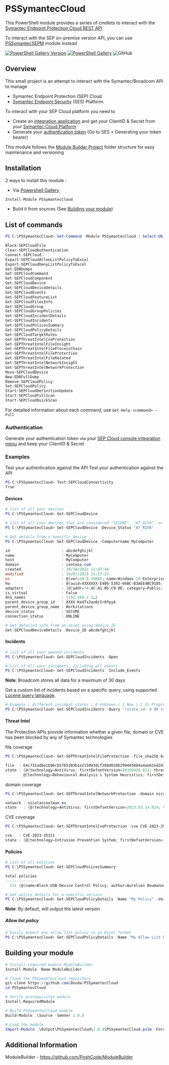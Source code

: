 # PSSymantecCloud

This PowerShell module provides a series of cmdlets to interact with the [Symantec Endpoint Protection Cloud REST API](https://apidocs.securitycloud.symantec.com/#/doc?id=ses_auth)

To interact with the SEP on-premise version API, you can use [PSSymantecSEPM](https://github.com/Douda/PSSymantecSEPM) module instead

[![PowerShell Gallery Version](https://img.shields.io/powershellgallery/v/PSSymantecCloud?style=flat-square)](https://www.powershellgallery.com/packages/PSSymantecCloud)
[![PowerShell Gallery](https://img.shields.io/powershellgallery/dt/PSSymantecCloud?style=flat-square)](https://www.powershellgallery.com/packages/PSSymantecCloud)
![GitHub](https://img.shields.io/github/license/Douda/PSSymantecCloud?style=flat-square)

## Overview
This small project is an attempt to interact with the Symantec/Broadcom API to manage 

- Symantec Endpoint Protection (SEP) Cloud 
- [Symantec Endpoint Security](https://SEP.securitycloud.symantec.com/v2/home/dashboard) (SES) Platform.

To interact with your SEP Cloud platform you need to 
- Create an [integration application](https://techdocs.broadcom.com/us/en/symantec-security-software/endpoint-security-and-management/endpoint-security/sescloud/Settings/creating-a-client-application-v132702110-d4152e4057.html) and get your ClientID & Secret from your [Symantec Cloud Platform](https://SEP.securitycloud.symantec.com/v2/home/dashboard)
- Generate your [authentication token](https://apidocs.securitycloud.symantec.com/#/doc?id=ses_auth) (Go to SES > Generating your token bearer)


This module follows the [Module Builder Project](https://github.com/PoshCode/ModuleBuilder) folder structure for easy maintenance and versioning


## Installation
2 ways to install this module :
- Via [Powershell Gallery](https://www.powershellgallery.com/packages/PSSymantecCloud/) 
```PowerShell
Install-Module PSSymantecCloud
```
- Build it from sources (See [Building your module](##Building-your-module))

## List of commands
```PowerShell
PS C:\PSSymantecCloud> Get-Command -Module PSSymantecCloud | Select-Object -Property Name

Block-SEPCloudFile
Clear-SEPCloudAuthentication
Connect-SEPCloud
Export-SEPCloudAllowListPolicyToExcel
Export-SEPCloudDenyListPolicyToExcel
Get-EDRDumps
Get-SEPCloudCommand
Get-SEPCloudComponent
Get-SEPCloudDevice
Get-SEPCloudDeviceDetails
Get-SEPCloudEvents
Get-SEPCloudFeatureList
Get-SEPCloudFilesInfo
Get-SEPCloudGroup
Get-SEPCloudGroupPolicies
Get-SEPCloudIncidentDetails
Get-SEPCloudIncidents
Get-SEPCloudPolicesSummary
Get-SEPCloudPolicyDetails
Get-SEPCloudTargetRules
Get-SEPThreatIntelCveProtection
Get-SEPThreatIntelFileInsight
Get-SEPThreatIntelFileProcessChain
Get-SEPThreatIntelFileProtection
Get-SEPThreatIntelFileRelated
Get-SEPThreatIntelNetworkInsight
Get-SEPThreatIntelNetworkProtection
Move-SEPCloudDevice
New-EDRFullDump
Remove-SEPCloudPolicy
Set-SEPCloudPolicy
Start-SEPCloudDefinitionUpdate
Start-SEPCloudFullScan
Start-SEPCloudQuickScan
```

For detailed information about each command, use `Get-Help <command> -Full`

### Authentication
Generate your authentication token via your [SEP Cloud console integration menu](https://SEP.securitycloud.symantec.com/v2/integration/client-applications) and keep your ClientID & Secret

### Examples
Test your authentication against the API
Test your authentication against the API
```PowerShell
PS C:\PSSymantecCloud> Test-SEPCloudConnectivity
True
```

#### Devices
```PowerShell
# list of all your devices
PS C:\PSSymantecCloud> Get-SEPCloudDevice
```

```PowerShell
# list of all your devices that are considered "SECURE", "AT_RISK", or "COMPROMISED"
PS C:\PSSymantecCloud> Get-SEPCloudDevice -Device_Status "AT_RISK"
```

```PowerShell
# Get details from a specific device
PS C:\PSSymantecCloud> Get-SEPCloudDevice -Computername MyComputer

id                       : abcdefghijkl
name                     : MyComputer
host                     : MyComputer
domain                   : contoso.com
created                  : 10/10/2022 11:47:44
modified                 : 19/07/2023 21:57:27
os                       : @{ver=10.0.19045; name=Windows 10 Enterprise Edition; type=WINDOWS_WORKSTATION; 64_bit=True; lang=fr; major_ver=10; minor_ver=0; sp=0; tz_offset=60; user=first.last; user_domain=CONTOSO.COM; vol_avail_mb=93037; vol_cap_mb=241126}
hw                       : @{uuid=XXXXXXX-E406-5392-66BC-B3AEE4BC9185; bios_ver=ACER - 12F0 R1CET66W(1.35 ); cpu_mhz=2096; cpu_type=AMD64 Family 23 Model 96 Stepping 1; log_cpus=12; mem_mb=15592...}
adapters                 : {@{addr=74:4C:A1:B5:C9:0D; category=Public; ipv4Address=192.168.128.20; ipv4_gw=192.168.128.1; ipv4_prefix=24; mask=255.255.255.0}}
is_virtual               : False
dns_names                : {192.168.1.1…}
parent_device_group_id   : XXXX-KeUTx2ao0zIr0fpyA
parent_device_group_name : Workstations
device_status            : SECURE
connection_status        : ONLINE
```
```PowerShell
# Get detailed info from an asset using device_ID
Get-SEPCloudDeviceDetails -Device_ID abcdefghijkl
```
#### Incidents

```PowerShell
# list of all your opened incidents
PS C:\PSSymantecCloud> Get-SEPCloudIncidents -Open
```

```PowerShell
# list of all your incidents, including all events
PS C:\PSSymantecCloud> Get-SEPCloudIncidents -Include_Events
```
**Note**: Broadcom stores all data for a maximum of 30 days

Get a custom list of incidents based on a specific query, using supported [Lucene query language](https://techdocs.broadcom.com/us/en/symantec-security-software/endpoint-security-and-management/endpoint-detection-and-response/4-5/about-the-ways-to-search-for-indicators-of-comprom-v115770112-d38e14827/search-query-syntax-v124335086-d38e19040.html). 

```PowerShell
# Example : different incident states : 0 Unknown | 1 New | 2 In Progress | 3 On Hold | 4 Resolved | 5 Closed
PS C:\PSSymantecCloud> Get-SEPCloudIncidents -Query "(state_id: 4 OR state_id: 5)"
```

#### Threat Intel
The Protection APIs provide information whether a given file, domain or CVE has been blocked by any of Symantec technologies

file coverage
```PowerShell
PS C:\PSSymantecCloud> Get-SEPThreatIntelFileProtection -file_sha256 64c731adbe1b96cb5765203b1e215093dcf268d020b299445884a4ae62ed2d3a | fl

file  : 64c731adbe1b96cb5765203b1e215093dcf268d020b299445884a4ae62ed2d3a
state : {@{technology=AntiVirus; firstDefsetVersion=20160428.021; threatName=Trojan.Gen.2}, @{technology=Intrusion Prevention System; firstDefsetVersion=20221025.061; threatName=System Infected: Trojan.Backdoor Activity 634},
        @{technology=Behavioural Analysis & System Heuristics; firstDefsetVersion=20230420.001; threatName=SONAR.SuspScr!gen1}}
```
domain coverage
```PowerShell
PS C:\PSSymantecCloud> Get-SEPThreatIntelNetworkProtection -domain nicolascoolman.eu | fl

network : nicolascoolman.eu
state   : {@{technology=AntiVirus; firstDefsetVersion=2023.03.14.024; threatName=WS.Reputation.1}, @{technology=Behavioural Analysis & System Heuristics; firstDefsetVersion=20230301.001; threatName=SONAR.Heur.Dropper}}
```

CVE coverage
```PowerShell
PS C:\PSSymantecCloud> Get-SEPThreatIntelCveProtection -cve CVE-2023-35311 | fl

cve   : CVE-2023-35311
state : {@{technology=Intrusion Prevention System; firstDefsetVersion=20230712.061; threatName=Web Attack: Microsoft Outlook CVE-2023-35311}}
```


#### Policies
```PowerShell
# List of all policies
PS C:\PSSymantecCloud> Get-SEPCloudPolicesSummary

total policies
----- --------
  111 {@{name=Block USB Device Control Policy; author=Aurelien Boumanne; policy_uid=xxxxxxx...
```

```PowerShell
# Get policy details for a specific version
PS C:\PSSymantecCloud> Get-SEPCloudPolicyDetails -Name "My Policy" -Version 5
```
**Note**: By default, will output the latest version

##### Allow list policy
```PowerShell
# Easily export any allow list policy in an Excel format
PS C:\PSSymantecCloud> Get-SEPCloudPolicyDetails -Name "My Allow List Policy" | Export-SEPCloudPolicyToExcel -Path "allow_list.xlsx"
```

## Building your module
```PowerShell
# Install required module ModuleBuilder
Install-Module -Name ModuleBuilder

# Clone the PSSymantecCloud repository
git clone https://github.com/Douda/PSSymantecCloud
cd PSSymantecCloud

# Verify prerequisites module
Install-RequiredModule

# Build PSSymantecCloud module
Build-Module .\Source -SemVer 1.0.0

# Load the module
Import-Module .\Output\PSSymantecCloud\1.0.0\PSSymantecCloud.ps1m -Force

```

## Additional Information

ModuleBuilder - https://github.com/PoshCode/ModuleBuilder
